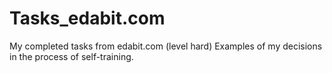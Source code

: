 # Tasks_edabit.com
My completed tasks from edabit.com (level hard)
Examples of my decisions in the process of self-training.
